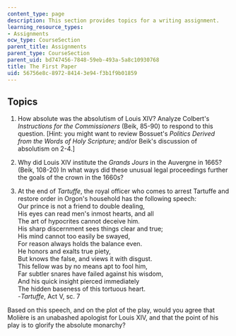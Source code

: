 ```yaml
---
content_type: page
description: This section provides topics for a writing assignment.
learning_resource_types:
- Assignments
ocw_type: CourseSection
parent_title: Assignments
parent_type: CourseSection
parent_uid: bd747456-7848-59eb-493a-5a8c10930768
title: The First Paper
uid: 56756e8c-8972-8414-3e94-f3b1f9b01859
---
```


Topics
------

1.  How absolute was the absolutism of Louis XIV? Analyze Colbert's _Instructions for the Commissioners_ (Beik, 85-90) to respond to this question. \[Hint: you might want to review Bossuet's _Politics Derived from the Words of Holy Scripture_; and/or Beik's discussion of absolutism on 2-4.\]
  
3.  Why did Louis XIV institute the _Grands Jours_ in the Auvergne in 1665? (Beik, 108-20) In what ways did these unusual legal proceedings further the goals of the crown in the 1660s?
  
5.  At the end of _Tartuffe_, the royal officer who comes to arrest Tartuffe and restore order in Orgon's household has the following speech:  
    Our prince is not a friend to double dealing,  
    His eyes can read men's inmost hearts, and all  
    The art of hypocrites cannot deceive him.  
    His sharp discernment sees things clear and true;  
    His mind cannot too easily be swayed,  
    For reason always holds the balance even.  
    He honors and exalts true piety,  
    But knows the false, and views it with disgust.  
    This fellow was by no means apt to fool him,  
    Far subtler snares have failed against his wisdom,  
    And his quick insight pierced immediately  
    The hidden baseness of this tortuous heart.  
    \-_Tartuffe_, Act V, sc. 7

Based on this speech, and on the plot of the play, would you agree that Molière is an unabashed apologist for Louis XIV, and that the point of his play is to glorify the absolute monarchy?